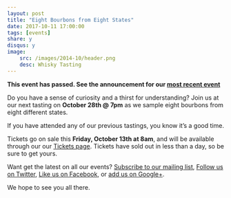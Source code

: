 ```yaml
---
layout: post
title: "Eight Bourbons from Eight States"
date: 2017-10-11 17:00:00
tags: [events]
share: y
disqus: y
image:
    src: /images/2014-10/header.png
    desc: Whisky Tasting
---
```


**This event has passed. See the announcement for our [most recent event](/most-recent/)**

Do you have a sense of curiosity and a thirst for understanding? Join us at our next tasting on **October 28th @ 7pm** as we sample eight bourbons from eight different states.

If you have attended any of our previous tastings, you know it’s a good time.

Tickets go on sale this **Friday, October 13th at 8am**, and will be available through our our [Tickets page][1]. Tickets have sold out in less than a day, so be sure to get yours.  

Want get the latest on all our events? [Subscribe to our mailing list][2], [Follow us on Twitter][3], [Like us on Facebook][4], or [add us on Google+][5].

We hope to see you all there.

  [1]: /tickets/
  [2]: /subscribe/
  [3]: http://twitter.com/whiskydev
  [4]: http://www.facebook.com/whiskydev
  [5]: http://plus.google.com/+Whiskydev
